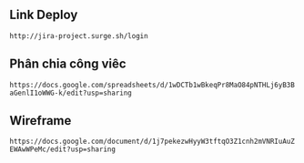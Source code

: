 ## Link Deploy

`http://jira-project.surge.sh/login`

## Phân chia công viêc

`https://docs.google.com/spreadsheets/d/1wDCTb1wBkeqPr8MaO84pNTHLj6yB3BaGenlI1oWWG-k/edit?usp=sharing`

## Wireframe

`https://docs.google.com/document/d/1j7pekezwHyyW3tftqO3Z1cnh2mVNRIuAuZEWAwWPeMc/edit?usp=sharing`
